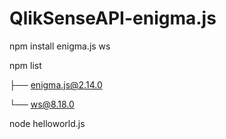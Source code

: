 # QlikSenseAPI-enigma.js

npm install enigma.js ws


npm list

├── enigma.js@2.14.0

└── ws@8.18.0


node helloworld.js
